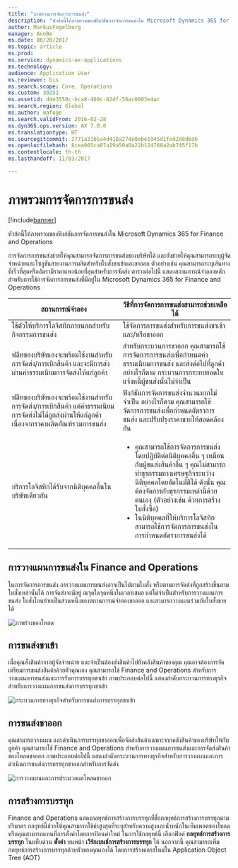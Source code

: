 ```yaml
---
title: "ภาพรวมการจัดการการขนส่ง"
description: "หัวข้อนี้ให้ภาพรวมของฟังก์ชันการจัดการขนส่งใน Microsoft Dynamics 365 for Finance and Operations"
author: MarkusFogelberg
manager: AnnBe
ms.date: 06/20/2017
ms.topic: article
ms.prod: 
ms.service: dynamics-ax-applications
ms.technology: 
audience: Application User
ms.reviewer: bis
ms.search.scope: Core, Operations
ms.custom: 30251
ms.assetid: d4e3550c-bca8-469c-82df-56ac0083e4ac
ms.search.region: Global
ms.author: mafoge
ms.search.validFrom: 2016-02-28
ms.dyn365.ops.version: AX 7.0.0
ms.translationtype: HT
ms.sourcegitcommit: 2771a31b5a4d418a27de0ebe1945d1fed2d8d6d6
ms.openlocfilehash: 8cea065ca07a19a50a0a22b124788a2ab745f17b
ms.contentlocale: th-th
ms.lasthandoff: 11/03/2017

---
```


# <a name="transportation-management-overview"></a>ภาพรวมการจัดการการขนส่ง

[!include[banner](../includes/banner.md)]


หัวข้อนี้ให้ภาพรวมของฟังก์ชันการจัดการขนส่งใน Microsoft Dynamics 365 for Finance and Operations

การจัดการการขนส่งช่วยให้คุณสามารถจัดการการขนส่งของบริษัทได้ และยังช่วยให้คุณสามารถระบุผู้จัดจำหน่ายและโซลูชันสายงานการผลิตสำหรับใบสั่งขาเข้าและขาออก ตัวอย่างเช่น คุณสามารถระบุเส้นทางที่เร็วที่สุดหรืออัตรามีราคาแพงน้อยที่สุดสำหรับการจัดส่ง ตารางต่อไปนี้ แสดงสถานการณ์จำลองหลักสำหรับการใช้การจัดการการขนส่งที่มีอยู่ใน Microsoft Dynamics 365 for Finance and Operations

<table>
<colgroup>
<col width="50%" />
<col width="50%" />
</colgroup>
<thead>
<tr class="header">
<th>สถานการณ์จำลอง</th>
<th>วิธีที่การจัดการการขนส่งสามารถช่วยเหลือได้</th>
</tr>
</thead>
<tbody>
<tr class="odd">
<td>ใช้ตัวให้บริการโลจิสทิกภายนอกสำหรับกิจกรรมการขนส่ง</td>
<td>ใช้จัดการการขนส่งสำหรับการขนส่งขาเข้าและ/หรือขาออก</td>
</tr>
<tr class="even">
<td>ฟลีทของบริษัทเองจะพร้อมใช้งานสำหรับการจัดส่ง/การเบิกสินค้า และจะมีการส่งผ่านค่าธรรมเนียมการจัดส่งให้แก่ลูกค้า</td>
<td>สำหรับกระบวนการขาออก คุณสามารถใช้การจัดการการขนส่งเพื่อกำหนดค่าธรรมเนียมการขนส่ง และส่งต่อไปที่ลูกค้า อย่างไรก็ตาม กระบวนการกระทบยอดใบแจ้งหนี้ผู้ขนส่งนั้นไม่จำเป็น</td>
</tr>
<tr class="odd">
<td>ฟลีทของบริษัทเองจะพร้อมใช้งานสำหรับการจัดส่ง/การเบิกสินค้า แต่ค่าธรรมเนียมการจัดส่งไม่ได้ถูกส่งผ่านให้แก่ลูกค้า เนื่องจากราคาผลิตภัณฑ์รวมการขนส่ง</td>
<td>ฟังก์ชันการจัดการขนส่งจำนวนมากไม่จำเป็น อย่างไรก็ตาม คุณสามารถใช้จัดการการขนส่งเพื่อกำหนดอัตราการขนส่ง และปรับปรุงราคาขายให้สอดคล้องกัน</td>
</tr>
<tr class="even">
<td>บริการโลจิสทิกได้รับจากนิติบุคคลอื่นในบริษัทเดียวกัน</td>
<td><ul>
<li>คุณสามารถใช้การจัดการการขนส่ง โดยปฏิบัติต่อนิติบุคคลอื่น ๆ เหมือนกับผู้ขนส่งสินค้าอื่น ๆ คุณไม่สามารถทำธุรกรรมทางเศรษฐกิจระหว่างนิติบุคคลโดยอัตโนมัติได้ ดังนั้น คุณต้องจัดการกับธุรกรรมเหล่านี้ด้วยตนเอง (ตัวอย่างเช่น ด้วยการสร้างใบสั่งซื้อ)</li>
<li>ในนิติบุคคลที่ให้บริการโลจิสทิก สามารถใช้การจัดการการขนส่งในการกำหนดอัตราการขนส่งได้</li>
</ul></td>
</tr>
</tbody>
</table>

## <a name="planning-transportation-in-finance-and-operations"></a>การวางแผนการขนส่งใน Finance and Operations
ในการจัดการการขนส่ง การวางแผนการขนส่งอาจเป็นไปตามใบสั่ง หรือตามการจัดส่งที่ถูกสร้างขึ้นตามใบสั่งเหล่านั้นได้ การจัดส่งจะมีอยู่ ณจุดใดจุดหนึ่งในเวลาเสมอ แต่ไม่จำเป็นสำหรับการวางแผนการขนส่ง ใบสั่งโอนย้ายเป็นส่วนหนึ่งของสถานการณ์จำลองขาออก และสามารถวางแผนร่วมกับใบสั่งขายได้ 

![ภาพร่างของโหลด](./media/Load-drawing1-1024x477.jpg)

## <a name="inbound-transportation"></a>การขนส่งขาเข้า
เมื่อคุณสั่งสินค้าจากผู้จัดจำหน่าย และจำเป็นต้องส่งสินค้าไปยังคลังสินค้าของคุณ คุณอาจต้องการจัดเตรียมการขนส่งสินค้าด้วยตัวคุณเอง คุณสามารถใช้ Finance and Operations สำหรับการวางแผนการขนส่งและการรับการบรรทุกขาเข้า ภาพประกอบต่อไปนี้ แสดงลำดับกระบวนการทางธุรกิจสำหรับการวางแผนการขนส่งการบรรทุกขาเข้า 

![กระบวนการทางธุรกิจสำหรับการขนส่งการบรรทุกขาเข้า](./media/Businessprocessflowforinboundloadtransportation.jpg)

## <a name="outbound-transportation"></a>การขนส่งขาออก
คุณสามารถวางแผน และดำเนินการบรรทุกขาออกเพื่อจัดส่งสินค้าเฉพาะจากคลังสินค้าของบริษัทให้กับลูกค้า คุณสามารถใช้ Finance and Operations สำหรับการวางแผนการขนส่งและการจัดส่งสินค้าของโหลดขาออก ภาพประกอบต่อไปนี้ แสดงลำดับกระบวนการทางธุรกิจสำหรับการวางแผนและการดำเนินการขนส่งการบรรทุกขาออกสำหรับการจัดส่ง 

![การวางแผนและการประมวลผลโหลดขาออก](./media/Planningandprocessingoutboundloads.jpg)

## <a name="load-building"></a>การสร้างการบรรทุก
Finance and Operations แสดงกลยุทธ์การสร้างการบรรทุกที่ชื่อกลยุทธ์การสร้างการบรรทุกตามปริมาตร กลยุทธ์นี้ช่วยให้คุณสามารถใช้ค่าสูงสุดที่ระบุสำหรับความสูงและน้ำหนักในเท็มเพลตของโหลด หรือคุณสามารถแทนที่การตั้งค่าโดยการป้อนค่าใหม่ ในการใช้กลยุทธ์นี้ เลือกฟิลด์ **กลยุทธ์การสร้างการบรรทุก** ในแท็บด่วน **ตั้งค่า** บนหน้า **เวิร์กเบนช์การสร้างการบรรทุก** ได้ นอกจากนี้ คุณสามารถเพิ่มกลยุทธ์การสร้างการบรรทุกด้วยตัวของคุณเองได้ โดยการสร้างคลาสใหม่ใน Application Object Tree (AOT)




